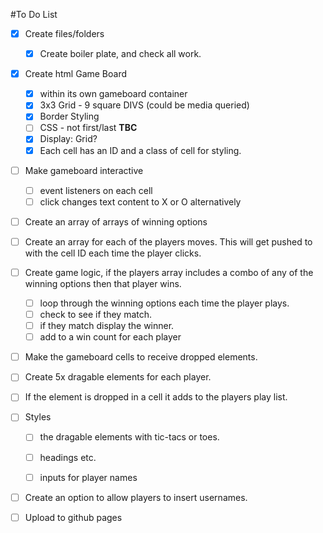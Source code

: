 #To Do List
- [x] Create files/folders
    - [x] Create boiler plate, and check all work.

- [x] Create html Game Board
    - [x] within its own gameboard container
    - [x] 3x3 Grid - 9 square DIVS (could be media queried)
    - [x] Border Styling
    - [ ] CSS - not first/last **TBC**
    - [x] Display: Grid?
    - [x] Each cell has an ID and a class of cell for styling.

- [ ] Make gameboard interactive
    - [ ] event listeners on each cell
    - [ ] click changes text content to X or O alternatively

- [ ] Create an array of arrays of winning options

- [ ] Create an array for each of the players moves. This will get pushed to with the cell ID each time the player clicks.

- [ ] Create game logic, if the players array includes a combo of any of the winning options then that player wins.
  - [ ] loop through the winning options each time the player plays.
  - [ ] check to see if they match.
  - [ ] if they match display the winner.
  - [ ] add to a win count for each player

- [ ] Make the gameboard cells to receive dropped elements.

- [ ] Create 5x dragable elements for each player.

- [ ] If the element is dropped in a cell it adds to the players play list.

- [ ] Styles 
    - [ ] the dragable elements with tic-tacs or toes.
    - [ ] headings etc.
    - [ ] inputs for player names


- [ ] Create an option to allow players to insert usernames.

- [ ] Upload to github pages
